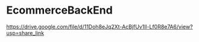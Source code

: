 # EcommerceBackEnd

https://drive.google.com/file/d/11Doh8eJq2Xt-AcBjfUv1ll-Lf0R8e7A6/view?usp=share_link
